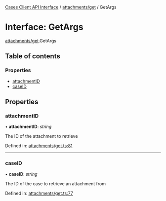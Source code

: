 [Cases Client API Interface](../server_client_api.md) / [attachments/get](../modules/attachments_get.md) / GetArgs

# Interface: GetArgs

[attachments/get](../modules/attachments_get.md).GetArgs

## Table of contents

### Properties

- [attachmentID](attachments_get.getargs.md#attachmentid)
- [caseID](attachments_get.getargs.md#caseid)

## Properties

### attachmentID

• **attachmentID**: *string*

The ID of the attachment to retrieve

Defined in: [attachments/get.ts:81](https://github.com/jonathan-buttner/kibana/blob/74ceeee50da/x-pack/plugins/cases/server/client/attachments/get.ts#L81)

___

### caseID

• **caseID**: *string*

The ID of the case to retrieve an attachment from

Defined in: [attachments/get.ts:77](https://github.com/jonathan-buttner/kibana/blob/74ceeee50da/x-pack/plugins/cases/server/client/attachments/get.ts#L77)
